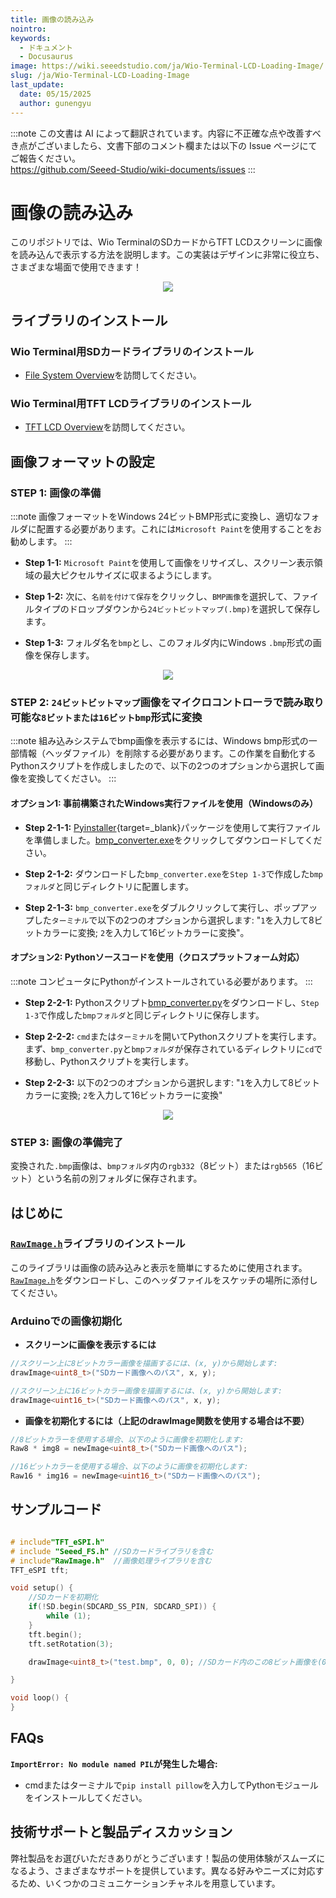```yaml
---
title: 画像の読み込み
nointro:
keywords:
  - ドキュメント
  - Docusaurus
image: https://wiki.seeedstudio.com/ja/Wio-Terminal-LCD-Loading-Image/
slug: /ja/Wio-Terminal-LCD-Loading-Image
last_update:
  date: 05/15/2025
  author: gunengyu
---
```

:::note
この文書は AI によって翻訳されています。内容に不正確な点や改善すべき点がございましたら、文書下部のコメント欄または以下の Issue ページにてご報告ください。  
https://github.com/Seeed-Studio/wiki-documents/issues
:::

# 画像の読み込み

このリポジトリでは、Wio TerminalのSDカードからTFT LCDスクリーンに画像を読み込んで表示する方法を説明します。この実装はデザインに非常に役立ち、さまざまな場面で使用できます！

<div align="center"><img src="https://files.seeedstudio.com/wiki/Wio-Terminal/img/WechatIMG2314.jpeg.jpg" /></div>

## ライブラリのインストール

### Wio Terminal用SDカードライブラリのインストール

- [File System Overview](https://wiki.seeedstudio.com/ja/Wio-Terminal-FS-Overview/)を訪問してください。

### Wio Terminal用TFT LCDライブラリのインストール

- [TFT LCD Overview](https://wiki.seeedstudio.com/ja/Wio-Terminal-LCD-Overview/)を訪問してください。

## 画像フォーマットの設定

### STEP 1: 画像の準備
:::note
    画像フォーマットをWindows 24ビットBMP形式に変換し、適切なフォルダに配置する必要があります。これには`Microsoft Paint`を使用することをお勧めします。
:::
 - **Step 1-1:** `Microsoft Paint`を使用して画像をリサイズし、スクリーン表示領域の最大ピクセルサイズに収まるようにします。

 - **Step 1-2:** 次に、`名前を付けて保存`をクリックし、`BMP画像`を選択して、ファイルタイプのドロップダウンから`24ビットビットマップ(.bmp)`を選択して保存します。
  
 - **Step 1-3:** フォルダ名を`bmp`とし、このフォルダ内にWindows `.bmp`形式の画像を保存します。

<div align="center"><img src="https://files.seeedstudio.com/wiki/Wio-Terminal/img/wioterminaltu.png" /></div>

### STEP 2: `24ビットビットマップ`画像をマイクロコントローラで読み取り可能な`8ビットまたは16ビットbmp`形式に変換
:::note
    組み込みシステムでbmp画像を表示するには、Windows bmp形式の一部情報（ヘッダファイル）を削除する必要があります。この作業を自動化するPythonスクリプトを作成しましたので、以下の2つのオプションから選択して画像を変換してください。
:::
#### オプション1: 事前構築されたWindows実行ファイルを使用（Windowsのみ）

- **Step 2-1-1:** [Pyinstaller](https://pyinstaller.org/en/stable/){target=_blank}パッケージを使用して実行ファイルを準備しました。[bmp_converter.exe](https://files.seeedstudio.com/wiki/Wio-Terminal/res/bmp_converter.exe)をクリックしてダウンロードしてください。

- **Step 2-1-2:** ダウンロードした`bmp_converter.exe`を`Step 1-3`で作成した`bmpフォルダ`と同じディレクトリに配置します。

- **Step 2-1-3:** `bmp_converter.exe`をダブルクリックして実行し、ポップアップした`ターミナル`で以下の2つのオプションから選択します: "`1`を入力して8ビットカラーに変換; `2`を入力して16ビットカラーに変換"。

#### オプション2: Pythonソースコードを使用（クロスプラットフォーム対応）
:::note
    コンピュータにPythonがインストールされている必要があります。
:::
- **Step 2-2-1:** Pythonスクリプト[bmp_converter.py](https://files.seeedstudio.com/wiki/Wio-Terminal/res/bmp_converter.py)をダウンロードし、`Step 1-3`で作成した`bmpフォルダ`と同じディレクトリに保存します。

- **Step 2-2-2:** `cmd`または`ターミナル`を開いてPythonスクリプトを実行します。まず、`bmp_converter.py`と`bmpフォルダ`が保存されているディレクトリに`cd`で移動し、Pythonスクリプトを実行します。

- **Step 2-2-3:** 以下の2つのオプションから選択します: "`1`を入力して8ビットカラーに変換; `2`を入力して16ビットカラーに変換"

<div align="center"><img src="https://files.seeedstudio.com/wiki/Wio-Terminal/img/PythonScript.gif" /></div>

### STEP 3: 画像の準備完了

変換された`.bmp`画像は、`bmpフォルダ`内の`rgb332`（8ビット）または`rgb565`（16ビット）という名前の別フォルダに保存されます。

## はじめに

### [`RawImage.h`](https://files.seeedstudio.com/wiki/Wio-Terminal/res/RawImage.h)ライブラリのインストール

このライブラリは画像の読み込みと表示を簡単にするために使用されます。[`RawImage.h`](https://files.seeedstudio.com/wiki/Wio-Terminal/res/RawImage.h)をダウンロードし、このヘッダファイルをスケッチの場所に添付してください。

### Arduinoでの画像初期化

- **スクリーンに画像を表示するには**

```Cpp
//スクリーン上に8ビットカラー画像を描画するには、(x, y)から開始します:
drawImage<uint8_t>("SDカード画像へのパス", x, y);

//スクリーン上に16ビットカラー画像を描画するには、(x, y)から開始します:
drawImage<uint16_t>("SDカード画像へのパス", x, y);
```

- **画像を初期化するには（上記のdrawImage関数を使用する場合は不要）**

```Cpp
//8ビットカラーを使用する場合、以下のように画像を初期化します:
Raw8 * img8 = newImage<uint8_t>("SDカード画像へのパス");

//16ビットカラーを使用する場合、以下のように画像を初期化します:
Raw16 * img16 = newImage<uint16_t>("SDカード画像へのパス");
```

## サンプルコード

```cpp

# include"TFT_eSPI.h"
# include "Seeed_FS.h" //SDカードライブラリを含む
# include"RawImage.h"  //画像処理ライブラリを含む
TFT_eSPI tft;

void setup() {
    //SDカードを初期化
    if(!SD.begin(SDCARD_SS_PIN, SDCARD_SPI)) {
        while (1);
    }
    tft.begin();
    tft.setRotation(3);

    drawImage<uint8_t>("test.bmp", 0, 0); //SDカード内のこの8ビット画像を(0, 0)から表示

}

void loop() {
}

```

## FAQs

**`ImportError: No module named PIL`が発生した場合:**

- cmdまたはターミナルで`pip install pillow`を入力してPythonモジュールをインストールしてください。

## 技術サポートと製品ディスカッション
弊社製品をお選びいただきありがとうございます！製品の使用体験がスムーズになるよう、さまざまなサポートを提供しています。異なる好みやニーズに対応するため、いくつかのコミュニケーションチャネルを用意しています。

<div class="button_tech_support_container">
<a href="https://forum.seeedstudio.com/" class="button_forum"></a> 
<a href="https://www.seeedstudio.com/contacts" class="button_email"></a>
</div>

<div class="button_tech_support_container">
<a href="https://discord.gg/eWkprNDMU7" class="button_discord"></a> 
<a href="https://github.com/Seeed-Studio/wiki-documents/discussions/69" class="button_discussion"></a>
</div>